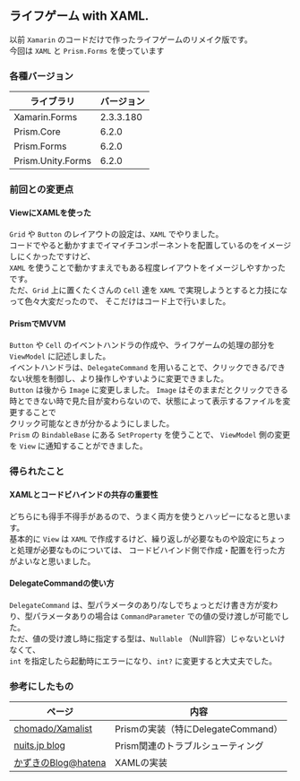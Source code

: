 ## ライフゲーム with XAML.
以前 `Xamarin` のコードだけで作ったライフゲームのリメイク版です。<br/>
今回は `XAML` と `Prism.Forms` を使っています

### 各種バージョン
ライブラリ | バージョン
--- | --- |
Xamarin.Forms | 2.3.3.180
Prism.Core | 6.2.0
Prism.Forms | 6.2.0
Prism.Unity.Forms | 6.2.0

### 前回との変更点
#### ViewにXAMLを使った
`Grid` や `Button` のレイアウトの設定は、`XAML` でやりました。<br>
コードでやると動かすまでイマイチコンポーネントを配置しているのをイメージしにくかったですけど、<br>
`XAML` を使うことで動かすまえでもある程度レイアウトをイメージしやすかったです。<br>
ただ、`Grid` 上に置くたくさんの `Cell` 達を `XAML` で実現しようとすると力技になって色々大変だったので、
そこだけはコード上で行いました。<br>

#### PrismでMVVM
`Button` や `Cell` のイベントハンドラの作成や、ライフゲームの処理の部分を `ViewModel` に記述しました。<br>
イベントハンドラは、`DelegateCommand` を用いることで、クリックできる/できない状態を制御し、より操作しやすいように変更できました。<br>
`Button` は後から `Image` に変更しました。
`Image` はそのままだとクリックできる時とできない時で見た目が変わらないので、状態によって表示するファイルを変更することで<br>
クリック可能なときが分かるようにしました。<br>
`Prism` の `BindableBase` にある `SetProperty` を使うことで、 `ViewModel` 側の変更を `View` に通知することができました。

### 得られたこと
#### XAMLとコードビハインドの共存の重要性
どちらにも得手不得手があるので、うまく両方を使うとハッピーになると思います。<br>
基本的に `View` は `XAML` で作成するけど、繰り返しが必要なものや設定にちょっと処理が必要なものについては、
コードビハインド側で作成・配置を行った方がよいなと思いました。

#### DelegateCommandの使い方
`DelegateCommand` は、型パラメータのあり/なしでちょっとだけ書き方が変わり、型パラメータありの場合は `CommandParameter` での値の受け渡しが可能でした。<br>
ただ、値の受け渡し時に指定する型は、`Nullable` （Null許容）じゃないといけなくて、<br>
`int` を指定したら起動時にエラーになり、`int?` に変更すると大丈夫でした。

### 参考にしたもの
ページ | 内容
--- | ---
[chomado/Xamalist](https://github.com/chomado/Xamalist) | Prismの実装（特にDelegateCommand）
[nuits.jp blog](http://www.nuits.jp/) | Prism関連のトラブルシューティング
[かずきのBlog@hatena](http://blog.okazuki.jp/) | XAMLの実装
